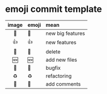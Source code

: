 
# emoji commit template

| image  | emoji        | mean           |
| :----: | ------------- |:-------------|
| 🎉     | :tada: | new big features |
| 👍     | :+1: | new features |
| 🚿     | :shower: | delete |
| 🆕     | :new: | add new files |
| 🐛     | :bug: | bugfix |
| ♻️      | :recycle: | refactoring |
| 📝     | :memo: | add comments |

